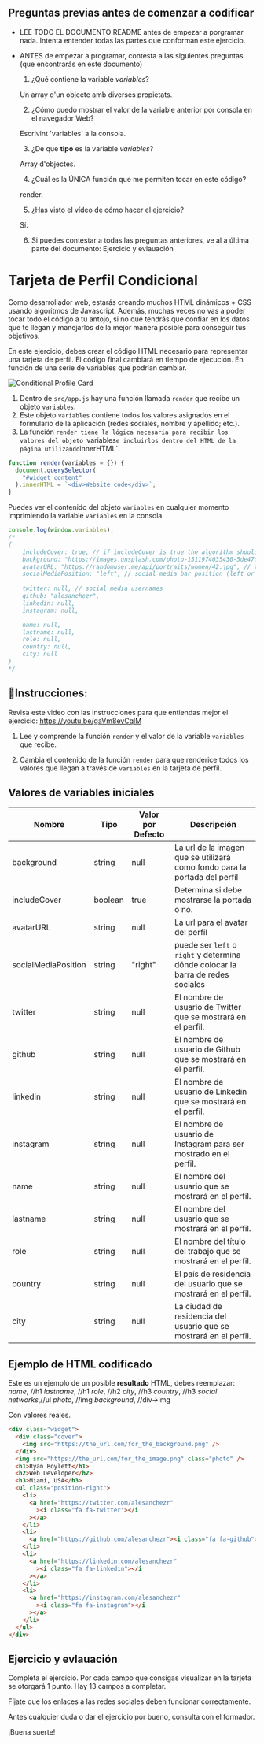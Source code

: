 ## Preguntas previas antes de comenzar a codificar

- LEE TODO EL DOCUMENTO README antes de empezar a porgramar nada. Intenta entender todas las partes que conforman este ejercicio.
- ANTES de empezar a programar, contesta a las siguientes preguntas (que encontrarás en este documento)
  1. ¿Qué contiene la variable _variables_?

  Un array d'un objecte amb diverses propietats.

  2. ¿Cómo puedo mostrar el valor de la variable anterior por consola en el navegador Web?

  Escrivint 'variables' a la consola.

  3. ¿De que **tipo** es la variable _variables_?

  Array d'objectes.

  4. ¿Cuál es la ÚNICA función que me permiten tocar en este código?

  render.

  5. ¿Has visto el vídeo de cómo hacer el ejercicio?

  Sí.

  6. Si puedes contestar a todas las preguntas anteriores, ve al a última parte del documento: Ejercicio y evlauación

# Tarjeta de Perfil Condicional

Como desarrollador web, estarás creando muchos HTML dinámicos + CSS usando algoritmos de Javascript. Además, muchas veces no vas a poder tocar todo el código a tu antojo, si no que tendrás que confiar en los datos que te llegan y manejarlos de la mejor manera posible para conseguir tus objetivos.

En este ejercicio, debes crear el código HTML necesario para representar una tarjeta de perfil. El código final cambiará en tiempo de ejecución. En función de una serie de variables que podrían cambiar.

![Conditional Profile Card](https://github.com/breatheco-de/exercise-conditional-profile-card/raw/master/preview.gif?raw=true)

1. Dentro de `src/app.js` hay una función llamada `render` que recibe un objeto `variables`.
2. Este objeto `variables` contiene todos los valores asignados en el formulario de la aplicación (redes sociales, nombre y apellido; etc.).
3. La función `render tiene la lógica necesaria para recibir los valores del objeto `variables`e incluirlos dentro del HTML de la página utilizando`innerHTML`.

```js
function render(variables = {}) {
  document.querySelector(
    "#widget_content"
  ).innerHTML = `<div>Website code</div>`;
}
```

Puedes ver el contenido del objeto `variables` en cualquier momento imprimiendo la variable `variables` en la consola.

```js
console.log(window.variables);
/*
{
    includeCover: true, // if includeCover is true the algorithm should
    background: "https://images.unsplash.com/photo-1511974035430-5de47d3b95da", // this is the url of the image that will used as background for the profile cover
    avatarURL: "https://randomuser.me/api/portraits/women/42.jpg", // this is the url for the profile avatar
    socialMediaPosition: "left", // social media bar position (left or right)
    
    twitter: null, // social media usernames
    github: "alesanchezr",
    linkedin: null,
    instagram: null,

    name: null,
    lastname: null,
    role: null,
    country: null,
    city: null
}
*/
```

## 📝Instrucciones:

Revisa este video con las instrucciones para que entiendas mejor el ejercicio: https://youtu.be/gaVm8eyCqlM

1. Lee y comprende la función `render` y el valor de la variable `variables` que recibe.

2. Cambia el contenido de la función `render` para que renderice todos los valores que llegan a través de `variables` en la tarjeta de perfil.

## Valores de variables iniciales

| Nombre              | Tipo    | Valor por Defecto | Descripción                                                                     |
| ------------------- | ------- | ----------------- | ------------------------------------------------------------------------------- |
| background          | string  | null              | La url de la imagen que se utilizará como fondo para la portada del perfil      |
| includeCover        | boolean | true              | Determina si debe mostrarse la portada o no.                                    |
| avatarURL           | string  | null              | La url para el avatar del perfil                                                |
| socialMediaPosition | string  | "right"           | puede ser `left` o` right` y determina dónde colocar la barra de redes sociales |
| twitter             | string  | null              | El nombre de usuario de Twitter que se mostrará en el perfil.                   |
| github              | string  | null              | El nombre de usuario de Github que se mostrará en el perfil.                    |
| linkedin            | string  | null              | El nombre de usuario de Linkedin que se mostrará en el perfil.                  |
| instagram           | string  | null              | El nombre de usuario de Instagram para ser mostrado en el perfil.               |
| name                | string  | null              | El nombre del usuario que se mostrará en el perfil.                             |
| lastname            | string  | null              | El nombre del usuario que se mostrará en el perfil.                             |
| role                | string  | null              | El nombre del título del trabajo que se mostrará en el perfil.                  |
| country             | string  | null              | El país de residencia del usuario que se mostrará en el perfil.                 |
| city                | string  | null              | La ciudad de residencia del usuario que se mostrará en el perfil.               |

## Ejemplo de HTML codificado

Este es un ejemplo de un posible **resultado** HTML, debes reemplazar:
_name_, //h1
_lastname_, //h1
_role_, //h2
_city_, //h3
_country_, //h3
_social networks_,//ul
_photo_, //img
_background_, //div->img

Con valores reales.

```html
<div class="widget">
  <div class="cover">
    <img src="https://the_url.com/for_the_background.png" />
  </div>
  <img src="https://the_url.com/for_the_image.png" class="photo" />
  <h1>Ryan Boylett</h1>
  <h2>Web Developer</h2>
  <h3>Miami, USA</h3>
  <ul class="position-right">
    <li>
      <a href="https://twitter.com/alesanchezr"
        ><i class="fa fa-twitter"></i
      ></a>
    </li>
    <li>
      <a href="https://github.com/alesanchezr"><i class="fa fa-github"></i></a>
    </li>
    <li>
      <a href="https://linkedin.com/alesanchezr"
        ><i class="fa fa-linkedin"></i
      ></a>
    </li>
    <li>
      <a href="https://instagram.com/alesanchezr"
        ><i class="fa fa-instagram"></i
      ></a>
    </li>
  </ul>
</div>
```

## Ejercicio y evlauación

Completa el ejercicio. Por cada campo que consigas visualizar en la tarjeta se otorgará 1 punto.
Hay 13 campos a completar.

Fíjate que los enlaces a las redes sociales deben funcionar correctamente.

Antes cualquier duda o dar el ejercicio por bueno, consulta con el formador.

¡Buena suerte!
